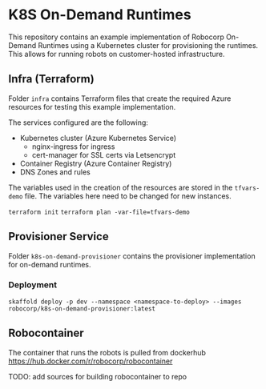 # K8S On-Demand Runtimes 

This repository contains an example implementation of Robocorp On-Demand Runtimes using
a Kubernetes cluster for provisioning the runtimes. This allows for running robots
on customer-hosted infrastructure.

## Infra (Terraform)


Folder `infra` contains Terraform files that create the required Azure resources for testing this
example implementation.

The services configured are the following:
- Kubernetes cluster (Azure Kubernetes Service)
  - nginx-ingress for ingress
  - cert-manager for SSL certs via Letsencrypt
- Container Registry (Azure Container Registry)
- DNS Zones and rules

The variables used in the creation of the resources are stored in the `tfvars-demo` file. The
variables here need to be changed for new instances.

`terraform init`
`terraform plan -var-file=tfvars-demo`

## Provisioner Service

Folder `k8s-on-demand-provisioner` contains the provisioner implementation for on-demand runtimes.


### Deployment

`skaffold deploy -p dev --namespace <namespace-to-deploy> --images robocorp/k8s-on-demand-provisioner:latest`

## Robocontainer

The container that runs the robots is pulled from dockerhub https://hub.docker.com/r/robocorp/robocontainer

TODO: add sources for building robocontainer to repo

